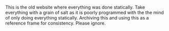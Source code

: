 This is the old website where everything was done statically. Take everything with a grain of salt as it is poorly programmed with the the mind of only doing everything statically. Archiving this and using this as a reference frame for consistency. Please ignore.